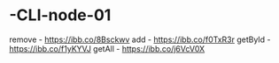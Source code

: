 # -CLI-node-01

remove - https://ibb.co/8Bsckwv
add - https://ibb.co/f0TxR3r
getById - https://ibb.co/f1yKYVJ
getAll - https://ibb.co/j6VcV0X